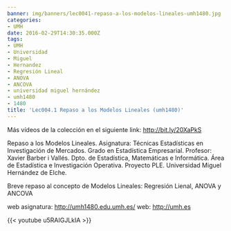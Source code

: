 ```yaml
---
banner: img/banners/lec0041-repaso-a-los-modelos-lineales-umh1480.jpg
categories:
- UMH
date: 2016-02-29T14:30:35.000Z
tags:
- UMH
- Universidad
- Miguel
- Hernandez
- Regresión Lineal
- ANOVA
- ANCOVA
- universidad miguel hernández
- umh1480
- 1480
title: 'Lec004.1 Repaso a los Modelos Lineales (umh1480)'
---
```


Más vídeos de la colección en el siguiente link: http://bit.ly/20XaPkS

Repaso a los Modelos Lineales.
Asignatura: Técnicas Estadísticas en Investigación de Mercados.
Grado en Estadística Empresarial.
Profesor: Xavier Barber i Vallés.
Dpto. de Estadística, Matemáticas e Informática.
Área de Estadística e Investigación Operativa.
Proyecto PLE. Universidad Miguel Hernández de Elche.

Breve repaso al concepto de Modelos Lineales: Regresión Lienal, ANOVA y ANCOVA

web asignatura: http://umh1480.edu.umh.es/
web: http://umh.es

{{< youtube u5RAIGJLkIA >}}

